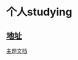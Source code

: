 # 个人studying

## [地址](https://lyszxm.github.io/my-docs/zh/)

[主题文档](https://theme-hope.vuejs.press/zh/guide/get-started/intro.html)